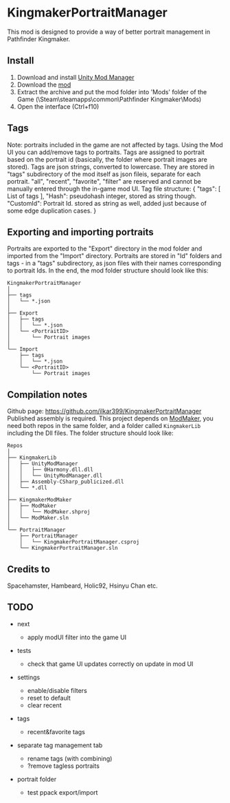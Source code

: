 ﻿# KingmakerPortraitManager
This mod is designed to provide a way of better portrait management in Pathfinder Kingmaker.

## Install
1. Download and install [Unity Mod Manager](https://www.nexusmods.com/site/mods/21)
2. Download the [mod](https://www.nexusmods.com/pathfinderkingmaker/mods/195)
3. Extract the archive and put the mod folder into 'Mods' folder of the Game (\Steam\steamapps\common\Pathfinder Kingmaker\Mods)
4. Open the interface (Ctrl+f10)

## Tags
Note: portraits included in the game are not affected by tags.
Using the Mod UI you can add/remove tags to portraits. Tags are assigned to portrait based on the portrait id (basically, the folder where portrait images are stored). 
Tags are json strings, converted to lowercase. They are stored in "tags" subdirectory of the mod itself as json fileis, separate for each portrait. "all", "recent", "favorite", "filter" are reserved and cannot be manually entered through the in-game mod UI.
Tag file structure:
{
	"tags": [ List of tags ],
	"Hash": pseudohash integer, stored as string though.
	"CustomId": Portrait Id. stored as string as well, added just because of some edge duplication cases.
}

## Exporting and importing portraits
Portraits are exported to the "Export" directory in the mod folder and imported from the "Import" directory. Portraits are stored in "Id" folders and tags - in a "tags" subdirectory, as json files with their names corresponding to portrait Ids.
In the end, the mod folder structure should look like this:
```
KingmakerPortraitManager
│
├── tags
│   └── *.json
│
├── Export
│   ├── tags
│   │   └── *.json
│   └── <PortraitID>
│		└── Portrait images
│
└── Import
    ├── tags
    │   └── *.json
    └── <PortraitID>
		└── Portrait images
```

## Compilation notes
Github page: https://github.com/ilkar399/KingmakerPortraitManager
Published assembly is required.
This project depends on [ModMaker](https://github.com/hsinyuhcan/KingmakerModMaker), you need both repos in the same folder, and a folder called `KingmakerLib` including the Dll files. The folder structure should look like:
```
Repos
│
├── KingmakerLib
│   ├── UnityModManager
│   │   ├── 0Harmony.dll.dll
│   │   └── UnityModManager.dll
│	├── Assembly-CSharp_publicized.dll
│   └── *.dll
│
├── KingmakerModMaker
│   ├── ModMaker
│   │   └── ModMaker.shproj
│   └── ModMaker.sln
│
└── PortraitManager
    ├── PortraitManager
    │   └── KingmakerPortraitManager.csproj
    └── KingmakerPortraitManager.sln
```

## Credits to 
Spacehamster, Hambeard, Holic92, Hsinyu Chan etc.

## TODO

* next
	* apply modUI filter into the game UI

* tests
	* check that game UI updates correctly on update in mod UI

* settings
	* enable/disable filters
	* reset to default
	* clear recent

* tags
	* recent&favorite tags

* separate tag management tab
	* rename tags (with combining)
	* ?remove tagless portraits

* portrait folder 
	* test ppack export/import